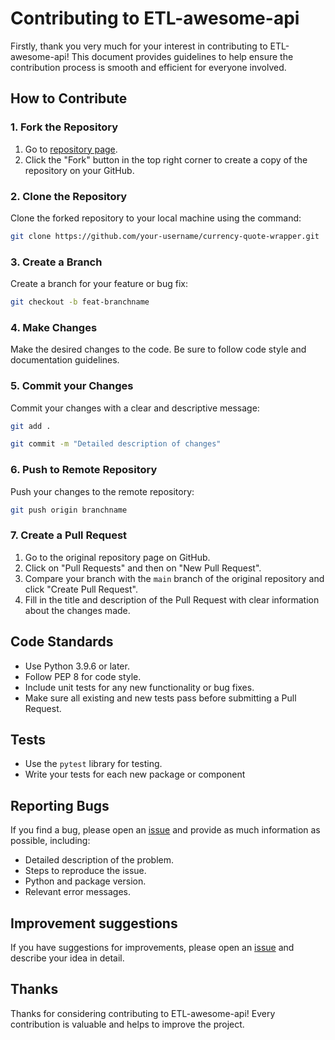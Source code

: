 # Contributing to ETL-awesome-api

Firstly, thank you very much for your interest in contributing to ETL-awesome-api! This document provides guidelines to help ensure the contribution process is smooth and efficient for everyone involved.

## How to Contribute

### 1. Fork the Repository

1. Go to [repository page](https://github.com/IvanildoBarauna/ETL-awesome-api).
2. Click the "Fork" button in the top right corner to create a copy of the repository on your GitHub.

### 2. Clone the Repository

Clone the forked repository to your local machine using the command:

```sh
git clone https://github.com/your-username/currency-quote-wrapper.git
```

### 3. Create a Branch

Create a branch for your feature or bug fix:
```sh
git checkout -b feat-branchname
```

### 4. Make Changes

Make the desired changes to the code. Be sure to follow code style and documentation guidelines.

### 5. Commit your Changes

Commit your changes with a clear and descriptive message:
```sh
git add .
```
```sh
git commit -m "Detailed description of changes"
```

### 6. Push to Remote Repository

Push your changes to the remote repository:

```sh
git push origin branchname
```

### 7. Create a Pull Request

1. Go to the original repository page on GitHub.
2. Click on "Pull Requests" and then on "New Pull Request".
3. Compare your branch with the `main` branch of the original repository and click "Create Pull Request".
4. Fill in the title and description of the Pull Request with clear information about the changes made.

## Code Standards

- Use Python 3.9.6 or later.
- Follow PEP 8 for code style.
- Include unit tests for any new functionality or bug fixes.
- Make sure all existing and new tests pass before submitting a Pull Request.

## Tests

- Use the `pytest` library for testing.
- Write your tests for each new package or component

## Reporting Bugs

If you find a bug, please open an [issue](https://github.com/IvanildoBarauna/ETL-awesome-api/issues) and provide as much information as possible, including:

- Detailed description of the problem.
- Steps to reproduce the issue.
- Python and package version.
- Relevant error messages.

## Improvement suggestions

If you have suggestions for improvements, please open an [issue](https://github.com/IvanildoBarauna/ETL-awesome-api/issues) and describe your idea in detail.

## Thanks

Thanks for considering contributing to ETL-awesome-api! Every contribution is valuable and helps to improve the project.

